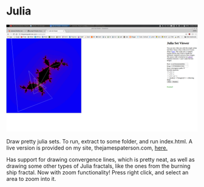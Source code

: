 # Julia

![Screenshot](screen.png "Screenshot")


Draw pretty julia sets. To run, extract to some folder, and run index.html. A live version is provided on my site, thejamespaterson.com, [here.](http://thejamespaterson.com/script/julia)

Has support for drawing convergence lines, which is pretty neat, as well as drawing some other types of Julia fractals, like the ones from the burning ship fractal. Now with zoom functionality! Press right click, and select an area to zoom into it.
